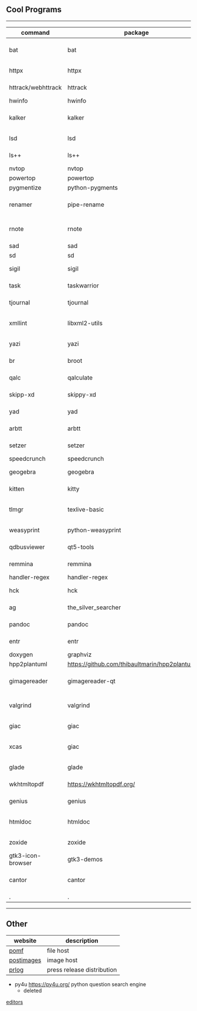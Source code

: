 ## Cool Programs

------------------------------------------------------------------------

| command            | package                                           | description                                          |
|--------------------|---------------------------------------------------|------------------------------------------------------|
| bat                | bat                                               | Cat clone with Syntax Highlighting and Pager support |
| httpx              | httpx                                             | HTTP Client in Python                                |
| httrack/webhttrack | httrack                                           | Download/Scrape Websites                             |
| hwinfo             | hwinfo                                            | Get hardware info                                    |
| kalker             | kalker                                            | Terminal Calculator (Press tab for quick symbol)     |
| lsd                | lsd                                               | Modern ls with extra features                        |
| ls++               | ls++                                              | Colorized ls on steroids                             |
| nvtop              | nvtop                                             | GPU top                                              |
| powertop           | powertop                                          | Cool top                                             |
| pygmentize         | python-pygments                                   | Syntax highlight                                     |
| renamer            | pipe-rename                                       | Rename files/directories with editor                 |
| rnote              | rnote                                             | Simple drawing application for notes/etc             |
| sad                | sad                                               | Space age `sed`                                      |
| sd                 | sd                                                | Find and replace                                     |
| sigil              | sigil                                             | Ebook (Epub/PDF) Editor                              |
| task               | taskwarrior                                       | Tasks from the command line                          |
| tjournal           | tjournal                                          | Notes program from Terminal                          |
| xmllint            | libxml2-utils                                     | Use with `--html` option to validate HTML            |
| yazi               | yazi                                              | Terminal File Manager                                |
| br                 | broot                                             | Fuzzy file editor and cd                             |
| qalc               | qalculate                                         | Terminal and gui calculator                          |
| skipp-xd           | skippy-xd                                         | Workspace previewer/switcher                         |
| yad                | yad                                               | Create GTK Windows/Dialogues                         |
| arbtt              | arbtt                                             | Time Tracking Software                               |
| setzer             | setzer                                            | Latex Editor (written in Python)                     |
| speedcrunch        | speedcrunch                                       | Calculator                                           |
| geogebra           | geogebra                                          | Graphing Calculator (best)                           |
| kitten             | kitty                                             | Cool stuff for Kitty terminal                        |
| tlmgr              | texlive-basic                                     | TeX Live Manager, install packages stuff, Latex      |
| weasyprint         | python-weasyprint                                 | Awesome: URL(s) / File(s) to pdf                     |
| qdbusviewer        | qt5-tools                                         | Cool GUI dbus viewer                                 |
| remmina            | remmina                                           | SSH/remote desktop                                   |
| handler-regex      | handler-regex                                     | Replaces xdg-utils                                   |
| hck                | hck                                               | `cut` with regex delimeter                           |
| ag                 | the_silver_searcher                               | Code searcher, like ack but faster                   |
| pandoc             | pandoc                                            | Convert/edit documents                               |
| entr               | entr                                              | Run command on file change                           |
| doxygen            | graphviz                                          | C++ to UML                                           |
| hpp2plantuml       | https://github.com/thibaultmarin/hpp2plantuml.git | C++ to PlantUML                                      |
| gimagereader       | gimagereader-qt                                   | OCR GUI. Scrape text from Image/Document             |
| valgrind           | valgrind                                          | Memory debugging/leak detection                      |
| giac               | giac                                              | Math Calculator/Graph                                |
| xcas               | giac                                              | User Interface for GIAC (Math Calculator)            |
| glade              | glade                                             | User Interface Designer                              |
| wkhtmltopdf        | https://wkhtmltopdf.org/                          | Download webpages as pdf                             |
| genius             | genius                                            | Advanced math calculator.                            |
| htmldoc            | htmldoc                                           | Convert HTML/Markdown to EPUB/PS/PDF                 |
| zoxide             | zoxide                                            | Better cd with ranking, fzf, etc.                    |
| gtk3-icon-browser  | gtk3-demos                                        | Visually browse icons on system                      |
| cantor             | cantor                                            | Front end for Sagemath, Qalculate, etc.              |
| .                  | .                                                 | .                                                    |

------------------------------------------------------------------------

## Other

| website                              | description                |
|--------------------------------------|----------------------------|
| [pomf](https://pomf2.lain.la/)       | file host                  |
| [postimages](https://postimages.org) | image host                 |
| [prlog](https://www.prlog.org/)      | press release distribution |

- py4u https://py4u.org/ python question search engine
  - deleted

[editors](decimal_basic_editor_run_program.png)
